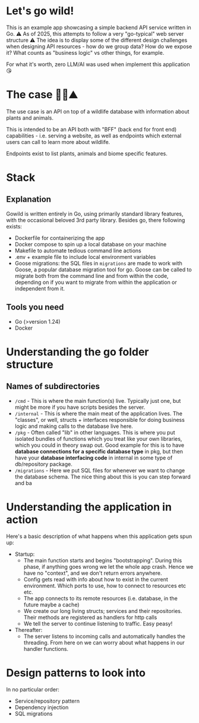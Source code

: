 # Let's go wild!

This is an example app showcasing a simple backend API service written in Go.
⚠️ As of 2025, this attempts to follow a very "go-typical" web server structure ⚠️
The idea is to display some of the different design challenges when designing API resources - how do we group data? How do we expose it? What counts as "business logic" vs other things, for example.

For what it's worth, zero LLM/AI was used when implement this application 😘

# The case 🫎🌲⛰

The use case is an API on top of a wildlife database with information about plants and animals.

This is intended to be an API both with "BFF" (back end for front end) capabilities - i.e. serving a website, as well as endpoints which external users can call to learn more about wildlife.

Endpoints exist to list plants, animals and biome specific features.

# Stack
## Explanation
Gowild is written entirely in Go, using primarily standard library features, with the occasional beloved 3rd party library.
Besides go, there following exists:
- Dockerfile for containerizing the app
- Docker compose to spin up a local database on your machine
- Makefile to automate tedious command line actions
- .env + example file to include local environment variables
- Goose migrations: the SQL files in `migrations` are made to work with Goose, a popular database migration tool for go. Goose can be called to migrate both from the command line and from within the code, depending on if you want to migrate from within the application or independent from it.
## Tools you need
- Go (>version 1.24)
- Docker

# Understanding the go folder structure

## Names of subdirectories
- `/cmd` - This is where the main function(s) live. Typically just one, but might be more if you have scripts besides the server.
- `/internal` - This is where the main meat of the application lives. The "classes", or well, structs + interfaces responsible for doing business logic and making calls to the database live here.
- `/pkg` - Often called "lib" in other languages. This is where you put isolated bundles of functions which you treat like your own libraries, which you could in theory swap out. Good example for this is to have **database connections for a specific database type** in pkg, but then have your **database interfacing code** in internal in some type of db/repository package.
- `/migrations` - Here we put SQL files for whenever we want to change the database schema. The nice thing about this is you can step forward and ba

# Understanding the application in action

Here's a basic description of what happens when this application gets spun up:
- Startup:
    - The main function starts and begins "bootstrapping". During this phase, if anything goes wrong we let the whole app crash. Hence we have no "context", and we don't return errors anywhere.
    - Config gets read with info about how to exist in the current environment. Which ports to use, how to connect to resources etc etc.
    - The app connects to its remote resources (i.e. database, in the future maybe a cache)
    - We create our long living structs; services and their repositories. Their methods are registered as handlers for http calls
    - We tell the server to continue listening to traffic. Easy peasy!
- Thereafter:
    - The server listens to incoming calls and automatically handles the threading. From here on we can worry about what happens in our handler functions.

# Design patterns to look into
In no particular order:
 - Service/repository pattern
 - Dependency injection
 - SQL migrations